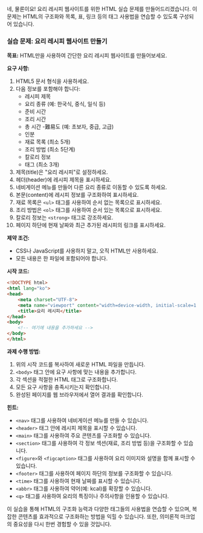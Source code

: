 네, 물론이요! 요리 레시피 웹사이트를 위한 HTML 실습 문제를 만들어드리겠습니다. 이 문제는 HTML의 구조화와 목록, 표, 링크 등의 태그 사용법을 연습할 수 있도록 구성되어 있습니다.

### 실습 문제: 요리 레시피 웹사이트 만들기

**목표:**
HTML만을 사용하여 간단한 요리 레시피 웹사이트를 만들어보세요.

**요구 사항:**

1. HTML5 문서 형식을 사용하세요.
2. 다음 정보를 포함해야 합니다:
   - 레시피 제목
   - 요리 종류 (예: 한국식, 중식, 일식 등)
   - 준비 시간
   - 조리 시간
   - 총 시간
   -難易도 (예: 초보자, 중급, 고급)
   - 인분
   - 재료 목록 (최소 5개)
   - 조리 방법 (최소 5단계)
   - 칼로리 정보
   - 태그 (최소 3개)
3. 제목(title)은 "요리 레시피"로 설정하세요.
4. 헤더(header)에 레시피 제목을 표시하세요.
5. 네비게이션 메뉴를 만들어 다른 요리 종류로 이동할 수 있도록 하세요.
6. 본문(content)에 레시피 정보를 구조화하여 표시하세요.
7. 재료 목록은 `<ul>` 태그를 사용하여 순서 없는 목록으로 표시하세요.
8. 조리 방법은 `<ol>` 태그를 사용하여 순서 있는 목록으로 표시하세요.
9. 칼로리 정보는 `<strong>` 태그로 강조하세요.
10. 페이지 하단에 현재 날짜와 최근 추가된 레시피의 링크를 표시하세요.

**제약 조건:**
- CSS나 JavaScript를 사용하지 말고, 오직 HTML만 사용하세요.
- 모든 내용은 한 파일에 포함되어야 합니다.

**시작 코드:**
```html
<!DOCTYPE html>
<html lang="ko">
<head>
    <meta charset="UTF-8">
    <meta name="viewport" content="width=device-width, initial-scale=1.0">
    <title>요리 레시피</title>
</head>
<body>
    <!-- 여기에 내용을 추가하세요 -->
</body>
</html>
```

**과제 수행 방법:**
1. 위의 시작 코드를 복사하여 새로운 HTML 파일을 만듭니다.
2. `<body>` 태그 안에 요구 사항에 맞는 내용을 추가합니다.
3. 각 섹션을 적절한 HTML 태그로 구조화합니다.
4. 모든 요구 사항을 충족시키는지 확인합니다.
5. 완성된 페이지를 웹 브라우저에서 열어 결과를 확인합니다.

**힌트:**
- `<nav>` 태그를 사용하여 네비게이션 메뉴를 만들 수 있습니다.
- `<header>` 태그 안에 레시피 제목을 표시할 수 있습니다.
- `<main>` 태그를 사용하여 주요 콘텐츠를 구조화할 수 있습니다.
- `<section>` 태그를 사용하여 각 정보 섹션(재료, 조리 방법 등)을 구조화할 수 있습니다.
- `<figure>`와 `<figcaption>` 태그를 사용하여 요리 이미지와 설명을 함께 표시할 수 있습니다.
- `<footer>` 태그를 사용하여 페이지 하단의 정보를 구조화할 수 있습니다.
- `<time>` 태그를 사용하여 현재 날짜를 표시할 수 있습니다.
- `<abbr>` 태그를 사용하여 약어(예: kcal)를 확장할 수 있습니다.
- `<q>` 태그를 사용하여 요리의 특징이나 주의사항을 인용할 수 있습니다.

이 실습을 통해 HTML의 구조화 능력과 다양한 태그들의 사용법을 연습할 수 있으며, 복잡한 콘텐츠를 효과적으로 구조화하는 방법을 익힐 수 있습니다. 또한, 의미론적 마크업의 중요성을 다시 한번 경험할 수 있을 것입니다.